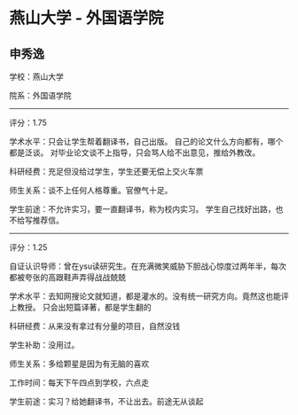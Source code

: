 # 燕山大学 - 外国语学院

## 申秀逸

学校：燕山大学

院系：外国语学院

* * *

评分：1.75

学术水平：只会让学生帮着翻译书，自己出版。
自己的论文什么方向都有，哪个都是泛谈。
对毕业论文谈不上指导，只会骂人给不出意见，推给外教改。

科研经费：充足但没给过学生，学生还要无偿上交火车票

师生关系：谈不上任何人格尊重。官僚气十足。

学生前途：不允许实习，要一直翻译书，称为校内实习。
学生自己找好出路，也不给写推荐信。

* * *

评分：1.25

自证认识导师：曾在ysu读研究生。在充满微笑威胁下胆战心惊度过两年半，每次都被夸张的高跟鞋声弄得战战兢兢

学术水平：去知网搜论文就知道，都是灌水的。没有统一研究方向。竟然这也能评上教授。
只会出短篇译著，都是学生翻的

科研经费：从来没有拿过有分量的项目，自然没钱

学生补助：没用过。

师生关系：多给颗星是因为有无脑的喜欢

工作时间：每天下午四点到学校，六点走

学生前途：实习？给她翻译书，不让出去。前途无从谈起